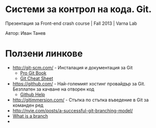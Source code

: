 Системи за контрол на кода. Git.
================================

Презентация за Front-end crash course | Fall 2013 | Varna Lab

Автор: Иван Танев

# Ползени линкове #

* <http://git-scm.com/> - Инсталация и документация за Git
	+ [Pro Git Book](http://git-scm.com/book)
	+ [Git Cheat Sheet](https://na1.salesforce.com/help/pdfs/en/salesforce_git_developer_cheatsheet.pdf)
* <https://github.com/> - Най-големият хостинг провайдър за Git. Безплатен за качване на отворен код
	+ [Github Help](https://help.github.com/)
* <http://gitimmersion.com/> - Стъпка по стъпка въведение в Git за команден ред
* <http://nvie.com/posts/a-successful-git-branching-model/>
* [What is a branch](http://git-scm.com/book/ch3-1.html) 
* 